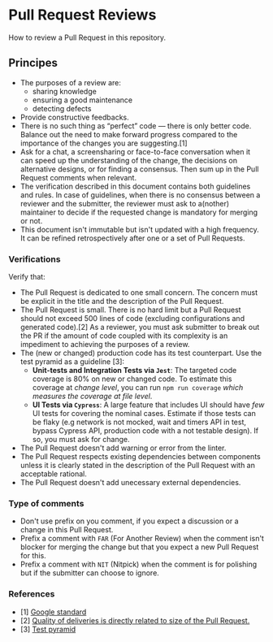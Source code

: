 # Pull Request Reviews

How to review a Pull Request in this repository.

## Principes

- The purposes of a review are:
    - sharing knowledge
    - ensuring a good maintenance
    - detecting defects
- Provide constructive feedbacks.
- There is no such thing as “perfect” code — there is only better code. Balance out the need to make forward progress compared to the importance of the changes you are suggesting.[1]
- Ask for a chat, a screensharing or face-to-face conversation when it can speed up the understanding of the change, the decisions on alternative designs, or for finding a consensus. Then sum up in the Pull Request comments when relevant.
- The verification described in this document contains both guidelines and rules. In case of guidelines, when there is no consensus between a reviewer and the submitter, the reviewer must ask to a(nother) maintainer to decide if the requested change is mandatory for merging or not.
- This document isn't immutable but isn't updated with a high frequency. It can be refined retrospectively after one or a set of Pull Requests.

### Verifications

Verify that:
- The Pull Request is dedicated to one small concern. The concern must be explicit in the title and the description of the Pull Request.
- The Pull Request is small. There is no hard limit but a Pull Request should not exceed 500 lines of code (excluding configurations and generated code).[2] As a reviewer, you must ask submitter to break out the PR if the amount of code coupled with its complexity is an impediment to achieving the purposes of a review.
- The (new or changed) production code has its test counterpart. Use the test pyramid as a guideline [3]:
    - **Unit-tests and Integration Tests via `Jest`**: The targeted code coverage is 80% on new or changed code. To estimate this coverage at *change level*, you can run `npm run coverage` *which measures the coverage at file level*.
    - **UI Tests via `Cypress`**: A large feature that includes UI should have *few* UI tests for covering the nominal cases. Estimate if those tests can be flaky (e.g network is not mocked, wait and timers API in test, bypass Cypress API, production code with a not testable design). If so, you must ask for change.
- The Pull Request doesn't add warning or error from the linter.
- The Pull Request respects existing dependencies between components unless it is clearly stated in the description of the Pull Request with an acceptable rational.
- The Pull Request doesn't add unecessary external dependencies.


### Type of comments

- Don't use prefix on you comment, if you expect a discussion or a change in this Pull Request.
- Prefix a comment with `FAR` (For Another Review) when the comment isn't blocker for merging the change but that you expect a new Pull Request for this.
- Prefix a comment with `NIT` (Nitpick) when the comment is for polishing but if the submitter can choose to ignore.

### References

- [1] [Google standard](https://google.github.io/eng-practices/review/reviewer/standard.html)
- [2] [Quality of deliveries is directly related to size of the Pull Request.](https://www.linkedin.com/pulse/size-pullmerge-request-more-important-than-you-think-rodrigo-miguel)
- [3] [Test pyramid](https://martinfowler.com/articles/practical-test-pyramid.html)

